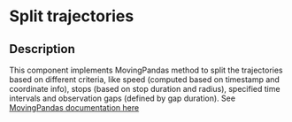 # Split trajectories

## Description

This component implements MovingPandas method to split the trajectories based on different criteria, like speed (computed based on timestamp and coordinate info), stops (based on stop duration and radius), specified time intervals and observation gaps (defined by gap duration). See [MovingPandas documentation here](https://movingpandas.readthedocs.io/en/main/api/trajectorysplitter.html)
